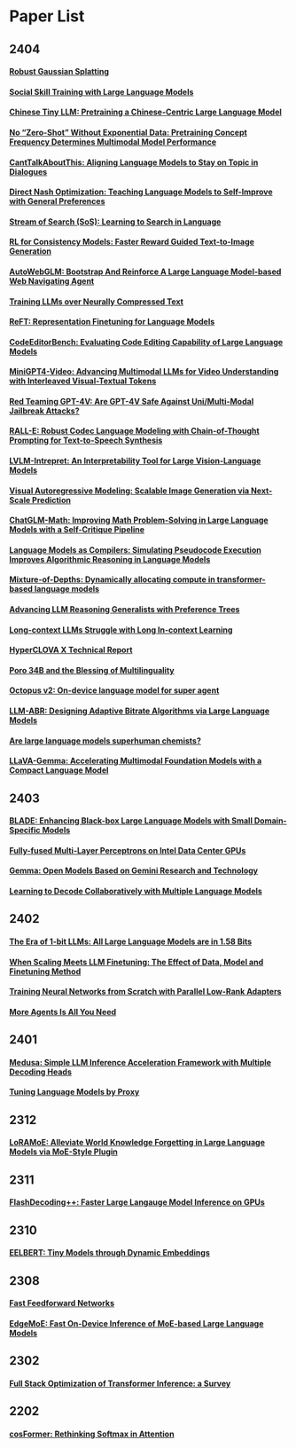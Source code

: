 # Paper List
## 2404
#### [Robust Gaussian Splatting](2404.04211.md)
#### [Social Skill Training with Large Language Models](2404.04204.md)
#### [Chinese Tiny LLM: Pretraining a Chinese-Centric Large Language Model](2404.04167.md)
#### [No “Zero-Shot” Without Exponential Data: Pretraining Concept Frequency Determines Multimodal Model Performance](2404.04125.md)
#### [CantTalkAboutThis: Aligning Language Models to Stay on Topic in Dialogues](2404.03820.md)
#### [Direct Nash Optimization: Teaching Language Models to Self-Improve with General Preferences](2404.03715.md)
#### [Stream of Search (SoS): Learning to Search in Language](2404.03683.md)
#### [RL for Consistency Models: Faster Reward Guided Text-to-Image Generation](2404.03673.md)
#### [AutoWebGLM: Bootstrap And Reinforce A Large Language Model-based Web Navigating Agent](2404.03648.md)
#### [Training LLMs over Neurally Compressed Text](2404.03626.md)
#### [ReFT: Representation Finetuning for Language Models](2404.03592.md)
#### [CodeEditorBench: Evaluating Code Editing Capability of Large Language Models](2404.03543.md)
#### [MiniGPT4-Video: Advancing Multimodal LLMs for Video Understanding with Interleaved Visual-Textual Tokens](2404.03413.md)
#### [Red Teaming GPT-4V: Are GPT-4V Safe Against Uni/Multi-Modal Jailbreak Attacks?](2404.03411.md)
#### [RALL-E: Robust Codec Language Modeling with Chain-of-Thought Prompting for Text-to-Speech Synthesis](2404.03204.md)
#### [LVLM-Intrepret: An Interpretability Tool for Large Vision-Language Models](2404.03118.md)
#### [Visual Autoregressive Modeling: Scalable Image Generation via Next-Scale Prediction](2404.02905.md)
#### [ChatGLM-Math: Improving Math Problem-Solving in Large Language Models with a Self-Critique Pipeline](2404.02893.md)
#### [Language Models as Compilers: Simulating Pseudocode Execution Improves Algorithmic Reasoning in Language Models](2404.02575.md)
#### [Mixture-of-Depths: Dynamically allocating compute in transformer-based language models](2404.02258.md)
#### [Advancing LLM Reasoning Generalists with Preference Trees](2404.02078.md)
#### [Long-context LLMs Struggle with Long In-context Learning](2404.02060.md)
#### [HyperCLOVA X Technical Report](2404.01954.md)
#### [Poro 34B and the Blessing of Multilinguality](2404.01856.md)
#### [Octopus v2: On-device language model for super agent](2404.01744.md)
#### [LLM-ABR: Designing Adaptive Bitrate Algorithms via Large Language Models](2404.01617.md)
#### [Are large language models superhuman chemists?](2404.01475.md)
#### [LLaVA-Gemma: Accelerating Multimodal Foundation Models with a Compact Language Model](2404.01331.md)
## 2403
#### [BLADE: Enhancing Black-box Large Language Models with Small Domain-Specific Models](2403.18365.md)
#### [Fully-fused Multi-Layer Perceptrons on Intel Data Center GPUs](2403.17607.md)
#### [Gemma: Open Models Based on Gemini Research and Technology](2403.08295.md)
#### [Learning to Decode Collaboratively with Multiple Language Models](2403.03870.md)
## 2402
#### [The Era of 1-bit LLMs: All Large Language Models are in 1.58 Bits](2402.17764.md)
#### [When Scaling Meets LLM Finetuning: The Effect of Data, Model and Finetuning Method](2402.17193.md)
#### [Training Neural Networks from Scratch with Parallel Low-Rank Adapters](2402.16828.md)
#### [More Agents Is All You Need](2402.05120.md)
## 2401
#### [Medusa: Simple LLM Inference Acceleration Framework with Multiple Decoding Heads](2401.10774.md)
#### [Tuning Language Models by Proxy](2401.08565.md)
## 2312
#### [LoRAMoE: Alleviate World Knowledge Forgetting in Large Language Models via MoE-Style Plugin](2312.09979.md)
## 2311
#### [FlashDecoding++: Faster Large Langauge Model Inference on GPUs](2311.01282.md)
## 2310
#### [EELBERT: Tiny Models through Dynamic Embeddings](2310.20144.md)
## 2308
#### [Fast Feedforward Networks](2308.14711.md)
#### [EdgeMoE: Fast On-Device Inference of MoE-based Large Language Models](2308.14352.md)
## 2302
#### [Full Stack Optimization of Transformer Inference: a Survey](2302.14017.md)
## 2202
#### [cosFormer: Rethinking Softmax in Attention](2202.08791.md)
